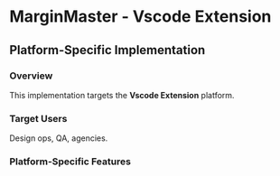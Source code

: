 # MarginMaster - Vscode Extension

## Platform-Specific Implementation

### Overview
This implementation targets the **Vscode Extension** platform.

### Target Users
Design ops, QA, agencies.

### Platform-Specific Features
